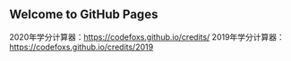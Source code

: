 ## Welcome to GitHub Pages

2020年学分计算器：https://codefoxs.github.io/credits/
2019年学分计算器：https://codefoxs.github.io/credits/2019
